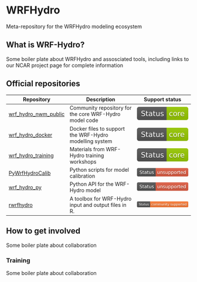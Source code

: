 # WRFHydro
Meta-repository for the WRFHydro modeling ecosystem

## What is WRF-Hydro?
Some boiler plate about WRFHydro and assosciated tools, including links to our NCAR project page for complete information

## Official repositories
|Repository|Description|Support status
|------|------|-----------|
[wrf_hydro_nwm_public](https://github.com/NCAR/wrf_hydro_nwm_public) | Community repository for the core WRF-Hydro model code| ![](https://github.com/NCAR/WRFHydro/blob/master/static/badges/Status-Core-green.svg) |
[wrf_hydro_docker](https://github.com/NCAR/wrf_hydro_docker) | Docker files to support the WRF-Hydro modelling system | ![](https://github.com/NCAR/WRFHydro/blob/master/static/badges/Status-Core-green.svg) |
[wrf_hydro_training](https://github.com/NCAR/wrf_hydro_training) | Materials from WRF-Hydro training workshops | ![](https://github.com/NCAR/WRFHydro/blob/master/static/badges/Status-Core-green.svg) |
[PyWrfHydroCalib](https://github.com/NCAR/PyWrfHydroCalib) | Python scripts for model calibration | ![](https://github.com/NCAR/WRFHydro/blob/master/static/badges/Status-unsupported-red.svg) |
[wrf_hydro_py](https://github.com/NCAR/wrf_hydro_py) | Python API for the WRF-Hydro model | ![](https://github.com/NCAR/WRFHydro/blob/master/static/badges/Status-unsupported-red.svg) |
[rwrfhydro](https://github.com/NCAR/rwrfhydro) | A toolbox for WRF-Hydro input and output files in R. | ![](https://github.com/NCAR/WRFHydro/blob/master/static/badges/Status-community_supported-orange.svg) |

## How to get involved
Some boiler plate about collaboration 

### Training
Some boiler plate about collaboration 
